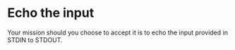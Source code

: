 # Echo the input

Your mission should you choose to accept it is to echo the input provided in STDIN to STDOUT.
